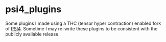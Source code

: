 # psi4_plugins

Some plugins I made using a THC (tensor hyper contraction) enabled fork of [PSI4](https://github.com/psi4/psi4). Sometime I may re-write these plugins to be consistent with the publicly available release.
